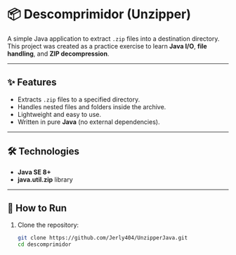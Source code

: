 # 📦 Descomprimidor (Unzipper)

A simple Java application to extract `.zip` files into a destination directory.  
This project was created as a practice exercise to learn **Java I/O**, **file handling**, and **ZIP decompression**.

---

## ✨ Features
- Extracts `.zip` files to a specified directory.
- Handles nested files and folders inside the archive.
- Lightweight and easy to use.
- Written in pure **Java** (no external dependencies).

---

## 🛠️ Technologies
- **Java SE 8+**
- **java.util.zip** library

---

## 🚀 How to Run

1. Clone the repository:
   ```bash
   git clone https://github.com/Jerly404/UnzipperJava.git
   cd descomprimidor
